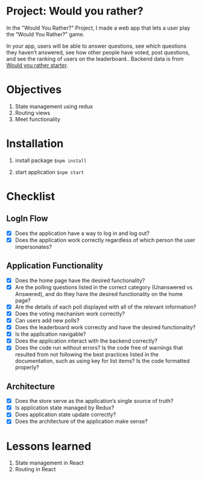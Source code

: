 # Project: Would you rather?

In the "Would You Rather?" Project, I made a web app that lets a user play the “Would You Rather?” game.

In your app, users will be able to answer questions, see which questions they haven’t answered, see how other people have voted, post questions, and see the ranking of users on the leaderboard.. Backend data is from [Would you rather starter](https://github.com/udacity/reactnd-project-would-you-rather-starter).

# Objectives

1. State management using redux
2. Routing views
3. Meet functionality

# Installation

1. install package
   `$npm install`

2. start application
   `$npm start`

# Checklist

## LogIn Flow

- [x] Does the application have a way to log in and log out?
- [x] Does the application work correctly regardless of which person the user impersonates?

## Application Functionality

- [x] Does the home page have the desired functionality?
- [x] Are the polling questions listed in the correct category (Unanswered vs Answered), and do they have the desired functionality on the home page?
- [x] Are the details of each poll displayed with all of the relevant information?
- [x] Does the voting mechanism work correctly? 
- [x] Can users add new polls?
- [x] Does the leaderboard work correctly and have the desired functionality? 
- [x] Is the application navigable?
- [x] Does the application interact with the backend correctly?
- [x] Does the code run without errors? Is the code free of warnings that resulted from not following the best practices listed in the documentation, such as using key for list items? Is the code formatted properly? 

## Architecture

- [x] Does the store serve as the application’s single source of truth?
- [x] Is application state managed by Redux?
- [x] Does application state update correctly?
- [x] Does the architecture of the application make sense? 

# Lessons learned

1. State management in React
2. Routing in React
